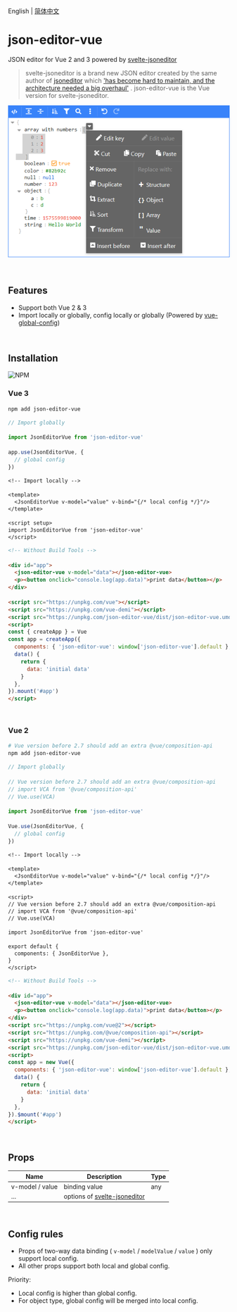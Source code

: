 English | [简体中文](./docs/README.zh-CN.md)

# json-editor-vue

JSON editor for Vue 2 and 3 powered
by [svelte-jsoneditor](https://github.com/josdejong/svelte-jsoneditor)

> svelte-jsoneditor is a brand new JSON editor created by the same author
> of [jsoneditor](https://github.com/josdejong/jsoneditor)
> which
> ['has become hard to maintain, and the architecture needed a big overhaul'](https://github.com/josdejong/jsoneditor/issues/1223)
> .
> json-editor-vue is the Vue version for svelte-jsoneditor.

![jsoneditor_screenshot](./docs/jsoneditor_screenshot.png)

<br>

## Features

- Support both Vue 2 & 3
- Import locally or globally, config locally or globally (Powered
  by [vue-global-config](https://github.com/cloydlau/vue-global-config.git))

<br>

## Installation

![NPM](https://nodei.co/npm/json-editor-vue.png)

### Vue 3

```bash
npm add json-editor-vue
```

```ts
// Import globally

import JsonEditorVue from 'json-editor-vue'

app.use(JsonEditorVue, {
  // global config
})
```

```vue
<!-- Import locally -->

<template>
  <JsonEditorVue v-model="value" v-bind="{/* local config */}"/>
</template>

<script setup>
import JsonEditorVue from 'json-editor-vue'
</script>
```

```html
<!-- Without Build Tools -->

<div id="app">
  <json-editor-vue v-model="data"></json-editor-vue>
  <p><button onclick="console.log(app.data)">print data</button></p>
</div>

<script src="https://unpkg.com/vue"></script>
<script src="https://unpkg.com/vue-demi"></script>
<script src="https://unpkg.com/json-editor-vue/dist/json-editor-vue.umd.js"></script>
<script>
const { createApp } = Vue
const app = createApp({
  components: { 'json-editor-vue': window['json-editor-vue'].default },
  data() {
    return {
      data: 'initial data'
    }
  },
}).mount('#app')
</script>
```

<br>

### Vue 2

```bash
# Vue version before 2.7 should add an extra @vue/composition-api
npm add json-editor-vue
```

```ts
// Import globally

// Vue version before 2.7 should add an extra @vue/composition-api
// import VCA from '@vue/composition-api'
// Vue.use(VCA)

import JsonEditorVue from 'json-editor-vue'

Vue.use(JsonEditorVue, {
  // global config
})
```

```vue
<!-- Import locally -->

<template>
  <JsonEditorVue v-model="value" v-bind="{/* local config */}"/>
</template>

<script>
// Vue version before 2.7 should add an extra @vue/composition-api
// import VCA from '@vue/composition-api'
// Vue.use(VCA)

import JsonEditorVue from 'json-editor-vue'

export default {
  components: { JsonEditorVue },
}
</script>
```

```html
<!-- Without Build Tools -->

<div id="app">
  <json-editor-vue v-model="data"></json-editor-vue>
  <p><button onclick="console.log(app.data)">print data</button></p>
</div>
<script src="https://unpkg.com/vue@2"></script>
<script src="https://unpkg.com/@vue/composition-api"></script>
<script src="https://unpkg.com/vue-demi"></script>
<script src="https://unpkg.com/json-editor-vue/dist/json-editor-vue.umd.js"></script>
<script>
const app = new Vue({
  components: { 'json-editor-vue': window['json-editor-vue'].default },
  data() {
    return {
      data: 'initial data'
    }
  },
}).$mount('#app')
</script>
```

<br>

## Props

| Name            | Description                                                                     | Type |
| --------------- | ------------------------------------------------------------------------------- | ---- |
| v-model / value | binding value                                                                   | any  |
| ...             | options of [svelte-jsoneditor](https://github.com/josdejong/svelte-jsoneditor/) |      |

<br>

## Config rules

- Props of two-way data binding ( `v-model` / `modelValue` / `value` ) only support local config.
- All other props support both local and global config.

Priority:

- Local config is higher than global config.
- For object type, global config will be merged into local config.
